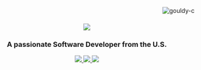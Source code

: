 <img align="right" src="https://komarev.com/ghpvc/?username=gouldy-c&label=Visitors&color=0e75b6&style=flat" alt="gouldy-c" />

<h1 align="center">
    <img src="https://readme-typing-svg.herokuapp.com/?font=Righteous&size=42&center=true&vCenter=true&width=700&height=100&duration=4000&lines=Hi+There!+👋;+I'm+Christian+Gouldy!;" />
</h1>

<h3 align="center">A passionate Software Developer from the U.S.</h3>

<div align="center"> 
  <a href="mailto:mail4clg@gmail.com">
    <img src="https://img.shields.io/badge/Gmail-333333?style=for-the-badge&logo=gmail&logoColor=red" />
  </a>
  <a href="https://www.linkedin.com/in/christian-gouldy-cs/" target="_blank">
    <img src="https://img.shields.io/badge/LinkedIn-0077B5?style=for-the-badge&logo=linkedin&logoColor=white" target="_blank" />
  </a>
  <a href="https://christiangouldy.com/" target="_blank">
     <img src="https://img.shields.io/badge/Portfolio-FF5722?style=for-the-badge&logo=todoist&logoColor=white" target="_blank" />
  </a>
</div>
